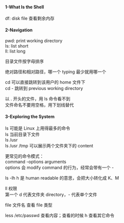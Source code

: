 
#### 1-What Is the Shell  

df: disk file 查看剩余内存  

#### 2-Navigation  

pwd: print working directory  
ls: list short  
ll: list long  

目录文件按字母排序  

绝对路径和相对路径，哪一个 typing 最少就用哪一个  

cd 可以直接跳转到该用户的 home 文件下  
cd - 跳转到 previous working directory  

以 . 开头的文件，用 ls 命令看不到  
文件命名不要用空格，用下划线替代  


#### 3-Exploring the System  

ls 可能是 Linux 上用得最多的命令  
ls 当前目录下文件  
ls /usr  
ls /usr /tmp 可以展示两个文件夹下的 content  

更常见的命令模式：  
command -options arguments  
options 会 modify command 的行为，经常会带有一个 -  

ls -lh h 是 human readable 的意思，会把大小转化成 K、M  

ll 权限  
第一个 d 代表文件夹 directory，- 代表单个文件  

file 文件名 查看 file 类型  

less /etc/passwd 查看内容；查看的时候 h 查看其它命令   








